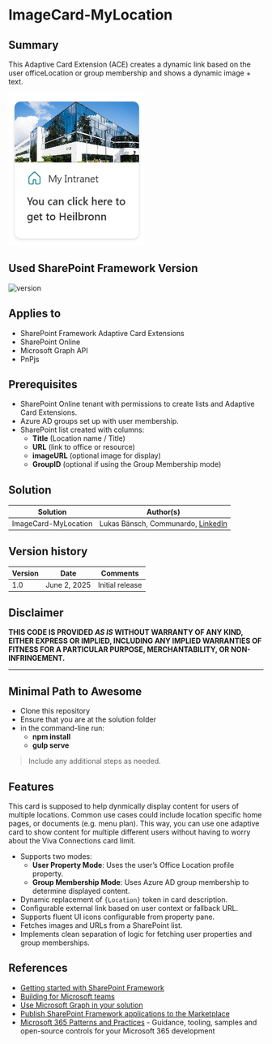 # ImageCard-MyLocation

## Summary

This Adaptive Card Extension (ACE) creates a dynamic link based on the user officeLocation or group membership and shows a dynamic image + text.

![ImageCard-MyLocation Screenshot](./assets/MyLocation.png)

## Used SharePoint Framework Version

![version](https://img.shields.io/badge/version-1.21.0--rc.0-yellow.svg)

## Applies to

- SharePoint Framework Adaptive Card Extensions
- SharePoint Online
- Microsoft Graph API
- PnPjs

## Prerequisites

- SharePoint Online tenant with permissions to create lists and Adaptive Card Extensions.
- Azure AD groups set up with user membership.
- SharePoint list created with columns:  
  - **Title** (Location name / Title)  
  - **URL** (link to office or resource)  
  - **imageURL** (optional image for display)
  - **GroupID** (optional if using the Group Membership mode)

## Solution

| Solution    | Author(s)                                               |
| ----------- | ------------------------------------------------------- |
| ImageCard-MyLocation | Lukas Bänsch, Communardo, [LinkedIn](https://de.linkedin.com/in/lukas-b%C3%A4nsch-322610104) |

## Version history

| Version | Date             | Comments        |
| ------- | ---------------- | --------------- |
| 1.0     | June 2, 2025 | Initial release |

## Disclaimer

**THIS CODE IS PROVIDED _AS IS_ WITHOUT WARRANTY OF ANY KIND, EITHER EXPRESS OR IMPLIED, INCLUDING ANY IMPLIED WARRANTIES OF FITNESS FOR A PARTICULAR PURPOSE, MERCHANTABILITY, OR NON-INFRINGEMENT.**

---

## Minimal Path to Awesome

- Clone this repository
- Ensure that you are at the solution folder
- in the command-line run:
  - **npm install**
  - **gulp serve**

> Include any additional steps as needed.

## Features

This card is supposed to help dynmically display content for users of multiple locations. Common use cases could include location specific home pages, or documents (e.g. menu plan). This way, you can use one adaptive card to show content for multiple different users without having to worry about the Viva Connections card limit.

- Supports two modes:  
  - **User Property Mode**: Uses the user’s Office Location profile property.  
  - **Group Membership Mode**: Uses Azure AD group membership to determine displayed content.
- Dynamic replacement of `{Location}` token in card description.
- Configurable external link based on user context or fallback URL.
- Supports fluent UI icons configurable from property pane.
- Fetches images and URLs from a SharePoint list.
- Implements clean separation of logic for fetching user properties and group memberships.

## References

- [Getting started with SharePoint Framework](https://docs.microsoft.com/en-us/sharepoint/dev/spfx/set-up-your-developer-tenant)
- [Building for Microsoft teams](https://docs.microsoft.com/en-us/sharepoint/dev/spfx/build-for-teams-overview)
- [Use Microsoft Graph in your solution](https://docs.microsoft.com/en-us/sharepoint/dev/spfx/web-parts/get-started/using-microsoft-graph-apis)
- [Publish SharePoint Framework applications to the Marketplace](https://docs.microsoft.com/en-us/sharepoint/dev/spfx/publish-to-marketplace-overview)
- [Microsoft 365 Patterns and Practices](https://aka.ms/m365pnp) - Guidance, tooling, samples and open-source controls for your Microsoft 365 development
